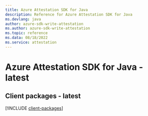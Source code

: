 ```yaml
---
title: Azure Attestation SDK for Java
description: Reference for Azure Attestation SDK for Java
ms.devlang: java
author: azure-sdk-write-attestation
ms.author: azure-sdk-write-attestation
ms.topic: reference
ms.data: 08/18/2022
ms.service: attestation
---
```

# Azure Attestation SDK for Java - latest

## Client packages - latest
[!INCLUDE [client-packages](attestation-client-index.md)]